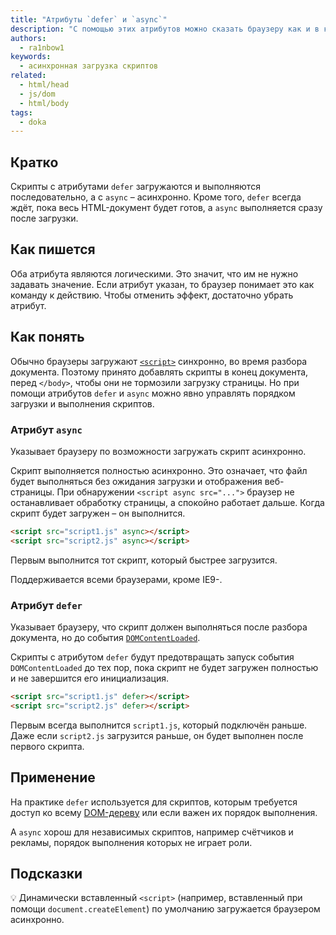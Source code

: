 ```yaml
---
title: "Атрибуты `defer` и `async`"
description: "С помощью этих атрибутов можно сказать браузеру как и в каком порядке загружать скрипты."
authors:
  - ra1nbow1
keywords:
  - асинхронная загрузка скриптов
related:
  - html/head
  - js/dom
  - html/body
tags:
  - doka
---
```


## Кратко

Скрипты с атрибутами `defer` загружаются и выполняются последовательно, а с `async` – асинхронно. Кроме того, `defer` всегда ждёт, пока весь HTML-документ будет готов, а `async` выполняется сразу после загрузки.

## Как пишется

Оба атрибута являются логическими. Это значит, что им не нужно задавать значение. Если атрибут указан, то браузер понимает это как команду к действию. Чтобы отменить эффект, достаточно убрать атрибут.

## Как понять

Обычно браузеры загружают [`<script>`](/html/script/) синхронно, во время разбора документа. Поэтому принято добавлять скрипты в конец документа, перед `</body>`, чтобы они не тормозили загрузку страницы. Но при помощи атрибутов `defer` и `async` можно явно управлять порядком загрузки и выполнения скриптов.

### Атрибут `async`

Указывает браузеру по возможности загружать скрипт асинхронно.

Скрипт выполняется полностью асинхронно. Это означает, что файл будет выполняться без ожидания загрузки и отображения веб-страницы. При обнаружении `<script async src="...">` браузер не останавливает обработку страницы, а спокойно работает дальше. Когда скрипт будет загружен – он выполнится.

```html
<script src="script1.js" async></script>
<script src="script2.js" async></script>
```

Первым выполнится тот скрипт, который быстрее загрузится.

Поддерживается всеми браузерами, кроме IE9-.

### Атрибут `defer`

Указывает браузеру, что скрипт должен выполняться после разбора документа, но до события [`DOMContentLoaded`](/js/event-domcontentloaded/).

Скрипты с атрибутом `defer` будут предотвращать запуск события `DOMContentLoaded` до тех пор, пока скрипт не будет загружен полностью и не завершится его инициализация.

```html
<script src="script1.js" defer></script>
<script src="script2.js" defer></script>
```

Первым всегда выполнится `script1.js`, который подключён раньше. Даже если `script2.js` загрузится раньше, он будет выполнен после первого скрипта.

## Применение

На практике `defer` используется для скриптов, которым требуется доступ ко всему [DOM-дереву](/js/dom/) или если важен их порядок выполнения.

А `async` хорош для независимых скриптов, например счётчиков и рекламы, порядок выполнения которых не играет роли.

## Подсказки

💡 Динамически вставленный `<script>` (например, вставленный при помощи `document.createElement`) по умолчанию загружается браузером асинхронно.

